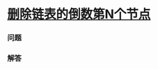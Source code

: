 # [删除链表的倒数第N个节点](https://leetcode-cn.com/problems/remove-nth-node-from-end-of-list)

### 问题



### 解答

```

```

